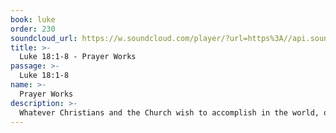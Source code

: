 ```yaml
---
book: luke
order: 230
soundcloud_url: https://w.soundcloud.com/player/?url=https%3A//api.soundcloud.com/tracks/
title: >-
  Luke 18:1-8 - Prayer Works
passage: >-
  Luke 18:1-8
name: >-
  Prayer Works
description: >-
  Whatever Christians and the Church wish to accomplish in the world, one thing must stand behind everything: prayer! Christian disciples should always pray and not give up. Important contrasts are given to challenge us to meaningful prayer.
---
```


